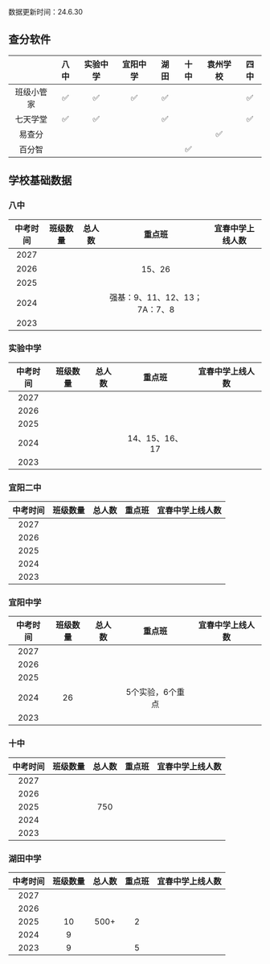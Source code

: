 数据更新时间：24.6.30



## 查分软件

|            | 八中 | 实验中学 | 宜阳中学 | 湖田 | 十中 | 袁州学校 | 四中 |
| :--------: | :--: | :------: | :------: | :--: | :--: | :------: | :--: |
| 班级小管家 |  ✅   |    ✅     |    ✅     |  ✅   |      |          |  ✅   |
|  七天学堂  |  ✅   |    ✅     |          |  ✅   |      |          |  ✅   |
|   易查分   |      |          |          |      |      |    ✅     |      |
|   百分智   |      |          |          |      |  ✅   |          |      |



## 学校基础数据

### 八中

| 中考时间 | 班级数量 | 总人数 |            重点班             | 宜春中学上线人数 |
| :------: | :------: | :----: | :---------------------------: | :--------------: |
|   2027   |          |        |                               |                  |
|   2026   |          |        |            15、26             |                  |
|   2025   |          |        |                               |                  |
|   2024   |          |        | 强基：9、11、12、13；7A：7、8 |                  |
|   2023   |          |        |                               |                  |

### 实验中学

| 中考时间 | 班级数量 | 总人数 |     重点班     | 宜春中学上线人数 |
| :------: | :------: | :----: | :------------: | :--------------: |
|   2027   |          |        |                |                  |
|   2026   |          |        |                |                  |
|   2025   |          |        |                |                  |
|   2024   |          |        | 14、15、16、17 |                  |
|   2023   |          |        |                |                  |

### 宜阳二中

| 中考时间 | 班级数量 | 总人数 | 重点班 | 宜春中学上线人数 |
| :------: | :------: | :----: | :----: | :--------------: |
|   2027   |          |        |        |                  |
|   2026   |          |        |        |                  |
|   2025   |          |        |        |                  |
|   2024   |          |        |        |                  |
|   2023   |          |        |        |                  |

### 宜阳中学

| 中考时间 | 班级数量 | 总人数 |      重点班      | 宜春中学上线人数 |
| :------: | :------: | :----: | :--------------: | :--------------: |
|   2027   |          |        |                  |                  |
|   2026   |          |        |                  |                  |
|   2025   |          |        |                  |                  |
|   2024   |    26    |        | 5个实验，6个重点 |                  |
|   2023   |          |        |                  |                  |

### 十中

| 中考时间 | 班级数量 | 总人数 | 重点班 | 宜春中学上线人数 |
| :------: | :------: | :----: | :----: | :--------------: |
|   2027   |          |        |        |                  |
|   2026   |          |        |        |                  |
|   2025   |          |  750   |        |                  |
|   2024   |          |        |        |                  |
|   2023   |          |        |        |                  |

### 湖田中学

| 中考时间 | 班级数量 | 总人数 | 重点班 | 宜春中学上线人数 |
| :------: | :------: | :----: | :----: | :--------------: |
|   2027   |          |        |        |                  |
|   2026   |          |        |        |                  |
|   2025   |    10    |  500+  |   2    |                  |
|   2024   |    9     |        |        |                  |
|   2023   |    9     |        |   5    |                  |

